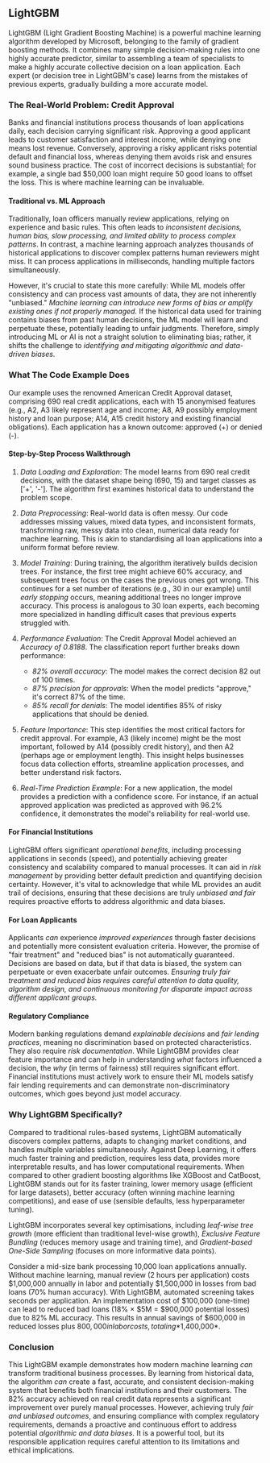 ## LightGBM

LightGBM (Light Gradient Boosting Machine) is a powerful machine learning algorithm
developed by Microsoft, belonging to the family of gradient boosting methods. It combines
many simple decision-making rules into one highly accurate predictor, similar to assembling
a team of specialists to make a highly accurate collective decision on a loan application.
Each expert (or decision tree in LightGBM's case) learns from the mistakes of previous
experts, gradually building a more accurate model.



### The Real-World Problem: Credit Approval

Banks and financial institutions process thousands of loan applications daily, each
decision carrying significant risk. Approving a good applicant leads to customer
satisfaction and interest income, while denying one means lost revenue. Conversely,
approving a risky applicant risks potential default and financial loss, whereas denying
them avoids risk and ensures sound business practice. The cost of incorrect decisions
is substantial; for example, a single bad $50,000 loan might require 50 good loans to
offset the loss. This is where machine learning can be invaluable.


#### Traditional vs. ML Approach

Traditionally, loan officers manually review applications, relying on experience and
basic rules. This often leads to *inconsistent decisions, human bias, slow processing,
and limited ability to process complex patterns*. In contrast, a machine learning
approach analyzes thousands of historical applications to discover complex patterns
human reviewers might miss. It can process applications in milliseconds, handling
multiple factors simultaneously.

However, it's crucial to state this more carefully: While ML models offer consistency
and can process vast amounts of data, they are not inherently "unbiased." *Machine
learning can introduce new forms of bias or amplify existing ones if not properly
managed.* If the historical data used for training contains biases from past human
decisions, the ML model will learn and perpetuate these, potentially leading to unfair
judgments. Therefore, simply introducing ML or AI is not a straight solution to
eliminating bias; rather, it shifts the challenge to *identifying and mitigating
algorithmic and data-driven biases.*


### What The Code Example Does

Our example uses the renowned American Credit Approval dataset, comprising 690 real
credit applications, each with 15 anonymised features (e.g., A2, A3 likely represent
age and income; A8, A9 possibly employment history and loan purpose; A14, A15 credit
history and existing financial obligations). Each application has a known outcome:
approved (+) or denied (-).


#### Step-by-Step Process Walkthrough

1. *Data Loading and Exploration*: The model learns from 690 real credit decisions,
   with the dataset shape being (690, 15) and target classes as \['+', '-'\]. The
   algorithm first examines historical data to understand the problem scope.

2. *Data Preprocessing*: Real-world data is often messy. Our code addresses missing
   values, mixed data types, and inconsistent formats, transforming raw, messy data
   into clean, numerical data ready for machine learning. This is akin to standardising
   all loan applications into a uniform format before review.

3. *Model Training*: During training, the algorithm iteratively builds decision trees.
   For instance, the first tree might achieve 60% accuracy, and subsequent trees focus
   on the cases the previous ones got wrong. This continues for a set number of
   iterations (e.g., 30 in our example) until *early stopping* occurs, meaning additional
   trees no longer improve accuracy. This process is analogous to 30 loan experts, each
   becoming more specialized in handling difficult cases that previous experts struggled
   with.

4. *Performance Evaluation*: The Credit Approval Model achieved an *Accuracy of 0.8188*.
   The classification report further breaks down performance:
    * *82% overall accuracy*: The model makes the correct decision 82 out of 100 times.
    * *87% precision for approvals*: When the model predicts "approve," it's correct 87% of the time.
    * *85% recall for denials*: The model identifies 85% of risky applications that should be denied.

5. *Feature Importance*: This step identifies the most critical factors for credit approval.
   For example, A3 (likely income) might be the most important, followed by A14 (possibly
   credit history), and then A2 (perhaps age or employment length). This insight helps
   businesses focus data collection efforts, streamline application processes, and better
   understand risk factors.

6. *Real-Time Prediction Example*: For a new application, the model provides a prediction
   with a confidence score. For instance, if an actual approved application was predicted
   as approved with 96.2% confidence, it demonstrates the model's reliability for real-world
   use.



#### For Financial Institutions

LightGBM offers significant *operational benefits*, including processing applications in
seconds (speed), and potentially achieving greater consistency and scalability compared
to manual processes. It can aid in *risk management* by providing better default prediction
and quantifying decision certainty. However, it's vital to acknowledge that while ML provides
an audit trail of decisions, ensuring that these decisions are truly *unbiased and fair*
requires proactive efforts to address algorithmic and data biases.

#### For Loan Applicants

Applicants *can* experience *improved experiences* through faster decisions and potentially
more consistent evaluation criteria. However, the promise of "fair treatment" and "reduced bias"
is not automatically guaranteed. Decisions are based on data, but if that data is biased,
the system can perpetuate or even exacerbate unfair outcomes. *Ensuring truly fair treatment
and reduced bias requires careful attention to data quality, algorithm design, and continuous
monitoring for disparate impact across different applicant groups.*

#### Regulatory Compliance

Modern banking regulations demand *explainable decisions* and *fair lending practices*, meaning
no discrimination based on protected characteristics. They also require *risk documentation*.
While LightGBM provides clear feature importance and can help in understanding *what* factors
influenced a decision, the *why* (in terms of fairness) still requires significant effort.
Financial institutions must actively work to ensure their ML models satisfy fair lending
requirements and can demonstrate non-discriminatory outcomes, which goes beyond just model
accuracy.


### Why LightGBM Specifically?

Compared to traditional rules-based systems, LightGBM automatically discovers
complex patterns, adapts to changing market conditions, and handles multiple
variables simultaneously. Against Deep Learning, it offers much faster training
and prediction, requires less data, provides more interpretable results, and has
lower computational requirements. When compared to other gradient boosting algorithms
like XGBoost and CatBoost, LightGBM stands out for its faster training, lower memory
usage (efficient for large datasets), better accuracy (often winning machine learning
competitions), and ease of use (sensible defaults, less hyperparameter tuning).

LightGBM incorporates several key optimisations, including *leaf-wise tree growth*
(more efficient than traditional level-wise growth), *Exclusive Feature Bundling*
(reduces memory usage and training time), and *Gradient-based One-Side Sampling*
(focuses on more informative data points).

Consider a mid-size bank processing 10,000 loan applications annually. Without machine
learning, manual review (2 hours per application) costs $1,000,000 annually in labor
and potentially $1,500,000 in losses from bad loans (70% human accuracy). With LightGBM,
automated screening takes seconds per application. An implementation cost of $100,000
(one-time) can lead to reduced bad loans (18% × $5M = $900,000 potential losses) due
to 82% ML accuracy. This results in annual savings of $600,000 in reduced losses plus
$800,000 in labor costs, totaling *$1,400,000*.


### Conclusion

This LightGBM example demonstrates how modern machine learning *can* transform traditional
business processes. By learning from historical data, the algorithm *can* create a fast,
accurate, and consistent decision-making system that benefits both financial institutions
and their customers. The 82% accuracy achieved on real credit data represents a significant
improvement over purely manual processes. However, achieving truly *fair and unbiased outcomes*,
and ensuring compliance with complex regulatory requirements, demands a proactive and
continuous effort to address potential *algorithmic and data biases*. It is a powerful tool,
but its responsible application requires careful attention to its limitations and ethical
implications.

